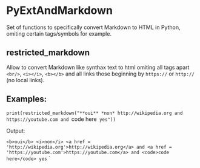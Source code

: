 # PyExtAndMarkdown

Set of functions to specifically convert Markdown to HTML in Python, omiting certain tags/symbols for example.

## restricted_markdown

Allow to convert Markdown like synthax text to html omiting all tags apart `<br/>`, `<i></i>`, `<b></b>` and all links those beginning by `https://` or `http://` (no local links).

## Examples:

`print(restricted_markdown("**oui** *non* http://wikipedia.org and https://youtube.com and `code here` yes"))`

Output:

`<b>oui</b> <i>non</i> <a href = 'http://wikipedia.org'>http://wikipedia.org</a> and <a href = 'https://youtube.com'>https://youtube.com</a> and <code>code here</code> yes`
`

